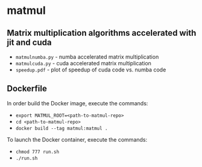 # matmul

## Matrix multiplication algorithms accelerated with jit and cuda

* `matmulnumba.py` - numba accelerated matrix multiplication
* `matmulcuda.py` - cuda accelerated matrix multiplication
* `speedup.pdf` - plot of speedup of cuda code vs. numba code

## Dockerfile

In order build the Docker image, execute the commands:
  * `export MATMUL_ROOT=<path-to-matmul-repo>`
  * `cd <path-to-matmul-repo>`
  * `docker build --tag matmul:matmul .`

To launch the Docker container, execute the commands: 
 * `chmod 777 run.sh`
 * `./run.sh`
